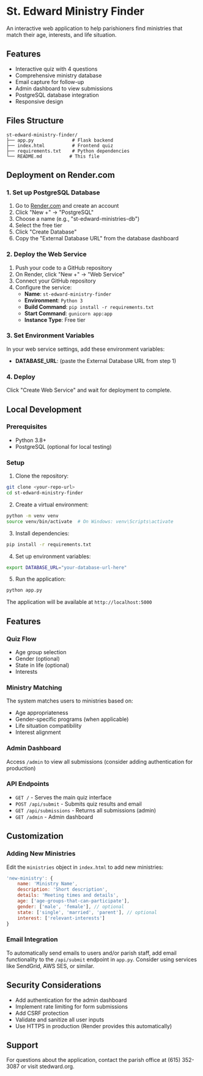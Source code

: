 # St. Edward Ministry Finder

An interactive web application to help parishioners find ministries that match their age, interests, and life situation.

## Features

- Interactive quiz with 4 questions
- Comprehensive ministry database
- Email capture for follow-up
- Admin dashboard to view submissions
- PostgreSQL database integration
- Responsive design

## Files Structure

```
st-edward-ministry-finder/
├── app.py              # Flask backend
├── index.html          # Frontend quiz
├── requirements.txt    # Python dependencies
└── README.md          # This file
```

## Deployment on Render.com

### 1. Set up PostgreSQL Database

1. Go to [Render.com](https://render.com) and create an account
2. Click "New +" → "PostgreSQL"
3. Choose a name (e.g., "st-edward-ministries-db")
4. Select the free tier
5. Click "Create Database"
6. Copy the "External Database URL" from the database dashboard

### 2. Deploy the Web Service

1. Push your code to a GitHub repository
2. On Render, click "New +" → "Web Service"
3. Connect your GitHub repository
4. Configure the service:
   - **Name**: `st-edward-ministry-finder`
   - **Environment**: `Python 3`
   - **Build Command**: `pip install -r requirements.txt`
   - **Start Command**: `gunicorn app:app`
   - **Instance Type**: Free tier

### 3. Set Environment Variables

In your web service settings, add these environment variables:

- **DATABASE_URL**: (paste the External Database URL from step 1)

### 4. Deploy

Click "Create Web Service" and wait for deployment to complete.

## Local Development

### Prerequisites

- Python 3.8+
- PostgreSQL (optional for local testing)

### Setup

1. Clone the repository:
```bash
git clone <your-repo-url>
cd st-edward-ministry-finder
```

2. Create a virtual environment:
```bash
python -m venv venv
source venv/bin/activate  # On Windows: venv\Scripts\activate
```

3. Install dependencies:
```bash
pip install -r requirements.txt
```

4. Set up environment variables:
```bash
export DATABASE_URL="your-database-url-here"
```

5. Run the application:
```bash
python app.py
```

The application will be available at `http://localhost:5000`

## Features

### Quiz Flow
- Age group selection
- Gender (optional)
- State in life (optional)
- Interests

### Ministry Matching
The system matches users to ministries based on:
- Age appropriateness
- Gender-specific programs (when applicable)
- Life situation compatibility
- Interest alignment

### Admin Dashboard
Access `/admin` to view all submissions (consider adding authentication for production)

### API Endpoints

- `GET /` - Serves the main quiz interface
- `POST /api/submit` - Submits quiz results and email
- `GET /api/submissions` - Returns all submissions (admin)
- `GET /admin` - Admin dashboard

## Customization

### Adding New Ministries

Edit the `ministries` object in `index.html` to add new ministries:

```javascript
'new-ministry': {
    name: 'Ministry Name',
    description: 'Short description',
    details: 'Meeting times and details',
    age: ['age-groups-that-can-participate'],
    gender: ['male', 'female'], // optional
    state: ['single', 'married', 'parent'], // optional
    interest: ['relevant-interests']
}
```

### Email Integration

To automatically send emails to users and/or parish staff, add email functionality to the `/api/submit` endpoint in `app.py`. Consider using services like SendGrid, AWS SES, or similar.

## Security Considerations

- Add authentication for the admin dashboard
- Implement rate limiting for form submissions
- Add CSRF protection
- Validate and sanitize all user inputs
- Use HTTPS in production (Render provides this automatically)

## Support

For questions about the application, contact the parish office at (615) 352-3087 or visit stedward.org.
